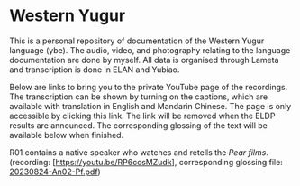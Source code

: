 # Western Yugur
This is a personal repository of documentation of the Western Yugur language (ybe).
The audio, video, and photography relating to the language documentation are done by myself. All data is organised through Lameta and transcription is done in ELAN and Yubiao.

Below are links to bring you to the private YouTube page of the recordings. The transcription can be shown by turning on the captions, which are available with translation in English and Mandarin Chinese. The page is only accessible by clicking this link. The link will be removed when the ELDP results are announced. The corresponding glossing of the text will be available below when finished.

R01 contains a native speaker who watches and retells the _Pear films_. (recording: [https://youtu.be/RP6ccsMZudk], corresponding glossing file: [20230824-An02-Pf.pdf](https://github.com/Pehirdin/WesternYugur/files/13538314/20230824-An02-Pf.pdf))
